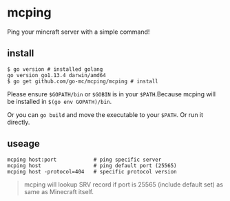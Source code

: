# mcping

Ping your mincraft server with a simple command!

## install

```shell
$ go version # installed golang
go version go1.13.4 darwin/amd64
$ go get github.com/go-mc/mcping/mcping # install
```

Please ensure `$GOPATH/bin` or `$GOBIN` is in your `$PATH`.Because mcping will be installed in `$(go env GOPATH)/bin`.

Or you can `go build` and move the executable to your `$PATH`. Or run it directly.

## useage

```shell
mcping host:port			# ping specific server
mcping host					# ping default port (25565)
mcping host -protocol=404	# specific protocol version
```

> mcping will lookup SRV record if port is 25565 (include default set) as same as Minecraft itself.

